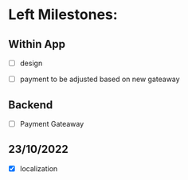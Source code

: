 # Left Milestones:
## Within App
- [ ] design
- [ ] payment to be adjusted based on new gateaway


## Backend
- [ ] Payment Gateaway

## 23/10/2022
- [x] localization


